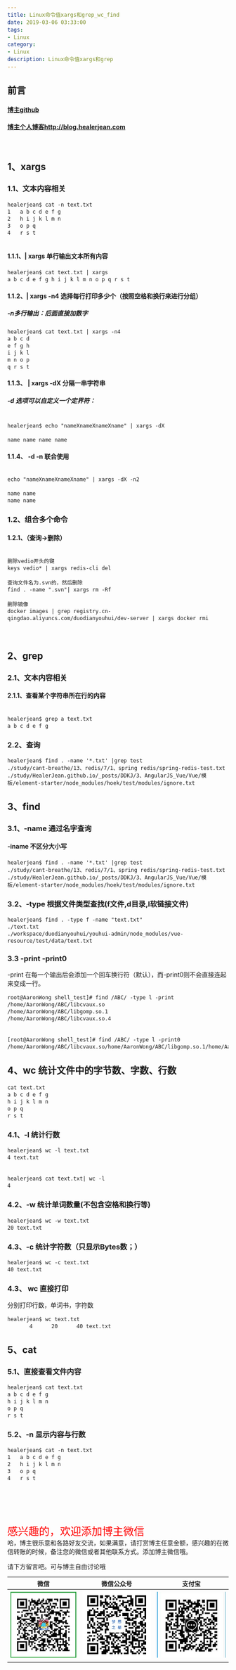 ```yaml
---
title: Linux命令值xargs和grep_wc_find
date: 2019-03-06 03:33:00
tags: 
- Linux
category: 
- Linux
description: Linux命令值xargs和grep
---
```

<!-- image url 
https://raw.githubusercontent.com/HealerJean/HealerJean.github.io/master/blogImages
　　首行缩进


<font  clalss="healerColor" color="red" size="5" >     

</font>

<font  clalss="healerSize"  size="5" >     </font>

-->

## 前言

#### [博主github](https://github.com/HealerJean)
#### [博主个人博客http://blog.healerjean.com](http://HealerJean.github.io)    

​     

## 1、xargs

### 1.1、文本内容相关


```shell
healerjean$ cat -n text.txt 
1	a b c d e f g
2	h i j k l m n
3	o p q
4	r s t
     
```


#### 1.1.1、| xargs 单行输出文本所有内容 


```shell
healerjean$ cat text.txt | xargs
a b c d e f g h i j k l m n o p q r s t
```

#### 1.1.2、| xargs -n4 选择每行打印多少个（按照空格和换行来进行分组）

##### -n多行输出：后面直接加数字

```
healerjean$ cat text.txt | xargs -n4
a b c d
e f g h
i j k l
m n o p
q r s t

```

#### 1.1.3、 | xargs -dX 分隔一串字符串

##### -d 选项可以自定义一个定界符：

```shell

healerjean$ echo "nameXnameXnameXname" | xargs -dX
 
name name name name

```


#### 1.1.4、 -d -n 联合使用


```shell

echo "nameXnameXnameXname" | xargs -dX -n2
 
name name
name name

```


### 1.2、组合多个命令


#### 1.2.1、（查询->删除）

```

删除vedio开头的键
keys vedio* | xargs redis-cli del

查询文件名为.svn的，然后删除
find . -name ".svn"| xargs rm -Rf 

删除镜像
docker images | grep registry.cn-qingdao.aliyuncs.com/duodianyouhui/dev-server | xargs docker rmi



```




## 2、grep

### 2.1、文本内容相关

#### 2.1.1、查看某个字符串所在行的内容


```

healerjean$ grep a text.txt 
a b c d e f g

```

### 2.2、查询


```
healerjean$ find . -name '*.txt' |grep test
./study/cant-breathe/13、redis/7/1、spring redis/spring-redis-test.txt
./study/HealerJean.github.io/_posts/DDKJ/3、AngularJS_Vue/Vue/模板/element-starter/node_modules/hoek/test/modules/ignore.txt
```


## 3、find

### 3.1、-name 通过名字查询

#### -iname 不区分大小写



```
healerjean$ find . -name '*.txt' |grep test
./study/cant-breathe/13、redis/7/1、spring redis/spring-redis-test.txt
./study/HealerJean.github.io/_posts/DDKJ/3、AngularJS_Vue/Vue/模板/element-starter/node_modules/hoek/test/modules/ignore.txt
```

### 3.2、-type 根据文件类型查找(f文件,d目录,l软链接文件)



```
healerjean$ find . -type f -name "text.txt"
./text.txt
./workspace/duodianyouhui/youhui-admin/node_modules/vue-resource/test/data/text.txt

```

### 3.3  -print -print0

-print 在每一个输出后会添加一个回车换行符（默认），而-print0则不会直接连起来变成一行。


```
root@AaronWong shell_test]# find /ABC/ -type l -print
/home/AaronWong/ABC/libcvaux.so
/home/AaronWong/ABC/libgomp.so.1
/home/AaronWong/ABC/libcvaux.so.4


[root@AaronWong shell_test]# find /ABC/ -type l -print0
/home/AaronWong/ABC/libcvaux.so/home/AaronWong/ABC/libgomp.so.1/home/AaronWong/ABC/libcvaux.so.4/hom

```


## 4、wc 统计文件中的字节数、字数、行数


```
cat text.txt 
a b c d e f g
h i j k l m n
o p q
r s t

```

### 4.1、-l 统计行数


```
healerjean$ wc -l text.txt 
4 text.txt
       
  
healerjean$ cat text.txt| wc -l
4

```

### 4.2、-w 统计单词数量(不包含空格和换行等)


```
healerjean$ wc -w text.txt 
20 text.txt
```

### 4.3、-c 统计字符数（只显示Bytes数；）


```
healerjean$ wc -c text.txt 
40 text.txt
```

### 4.3、 wc 直接打印

分别打印行数，单词书，字符数

```
healerjean$ wc text.txt 
       4      20      40 text.txt
```

## 5、cat

### 5.1、直接查看文件内容


```
healerjean$ cat text.txt 
a b c d e f g
h i j k l m n
o p q
r s t
```

### 5.2、-n 显示内容与行数     


```
healerjean$ cat -n text.txt 
1	a b c d e f g
2	h i j k l m n
3	o p q
4	r s t

```


<br><br>    
<font  color="red" size="5" >     
感兴趣的，欢迎添加博主微信
 </font>
<br>
哈，博主很乐意和各路好友交流，如果满意，请打赏博主任意金额，感兴趣的在微信转账的时候，备注您的微信或者其他联系方式。添加博主微信哦。    

请下方留言吧。可与博主自由讨论哦

|微信 | 微信公众号|支付宝|
|:-------:|:-------:|:------:|
| ![微信](https://raw.githubusercontent.com/HealerJean/HealerJean.github.io/master/assets/img/tctip/weixin.jpg)|![微信公众号](https://raw.githubusercontent.com/HealerJean/HealerJean.github.io/master/assets/img/my/qrcode_for_gh_a23c07a2da9e_258.jpg)|![支付宝](https://raw.githubusercontent.com/HealerJean/HealerJean.github.io/master/assets/img/tctip/alpay.jpg) |



<!-- Gitalk 评论 start  -->

<link rel="stylesheet" href="https://unpkg.com/gitalk/dist/gitalk.css">
<script src="https://unpkg.com/gitalk@latest/dist/gitalk.min.js"></script> 
<div id="gitalk-container"></div>    
 <script type="text/javascript">
    var gitalk = new Gitalk({
		clientID: `1d164cd85549874d0e3a`,
		clientSecret: `527c3d223d1e6608953e835b547061037d140355`,
		repo: `HealerJean.github.io`,
		owner: 'HealerJean',
		admin: ['HealerJean'],
		id: 'QgipZPDtUL7aBGbS',
    });
    gitalk.render('gitalk-container');
</script> 

<!-- Gitalk end -->

